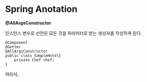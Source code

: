 # Spring Anotation

**@AllArgsConstructor**

인스턴스 변수로 선언된 모든 것을 파라미터로 받는 생성자를 작성하게 된다.

```
@Component
@Getter
@AllArgsConstructor
public class SampleHotel{
    private Chef chef;
}
```

따라서, 